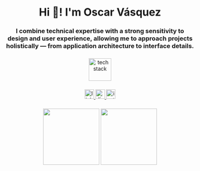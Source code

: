 <h1 align="center">Hi 👋! I'm Oscar Vásquez</h1>

<h3 align="center">I combine technical expertise with a strong sensitivity to design and user experience, allowing me to approach projects holistically — from application architecture to interface details.</h3>

###

<div align="center">
  <img src="https://skillicons.dev/icons?i=html,css,js,react,nextjs,angular,django,nodejs,net,docker,bootstrap,materialui,mysql,cpp" height="60" alt="tech stack" />
</div>

###

<div align="center">
  <a href="https://www.linkedin.com/in/oscar-fabi%C3%A1n-v%C3%A1squez-soto-9036922b4/" target="_blank">
    <img src="https://img.shields.io/static/v1?message=LinkedIn&logo=linkedin&label=&color=0077B5&logoColor=white&labelColor=&style=for-the-badge" height="25" alt="linkedin logo" />
  </a>
  <a href="https://discord.com/invite/JgBq9RE9" target="_blank">
    <img src="https://img.shields.io/static/v1?message=Discord&logo=discord&label=&color=7289DA&logoColor=white&labelColor=&style=for-the-badge" height="25" alt="discord logo" />
  </a>
  <a href="https://www.instagram.com/oscar.mysql" target="_blank">
    <img src="https://img.shields.io/static/v1?message=Instagram&logo=instagram&label=&color=E4405F&logoColor=white&labelColor=&style=for-the-badge" height="25" alt="instagram logo" />
  </a>
</div>

###

<div align="center">
  <img src="https://github-readme-stats.vercel.app/api?username=oscarvasquez28&show_icons=true&theme=dracula" height="150" />
  <img src="https://github-readme-stats.vercel.app/api/top-langs/?username=oscarvasquez28&layout=compact&theme=dracula" height="150" />
</div>

###
